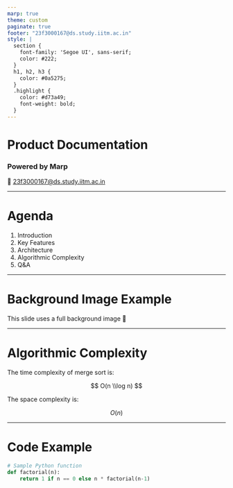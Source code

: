 ```yaml
---
marp: true
theme: custom
paginate: true
footer: "23f3000167@ds.study.iitm.ac.in"
style: |
  section {
    font-family: 'Segoe UI', sans-serif;
    color: #222;
  }
  h1, h2, h3 {
    color: #0a5275;
  }
  .highlight {
    color: #d73a49;
    font-weight: bold;
  }
---
```


<!-- _class: lead -->
# Product Documentation
### Powered by Marp

📧 23f3000167@ds.study.iitm.ac.in

---

# Agenda

1. Introduction  
2. Key Features  
3. Architecture  
4. Algorithmic Complexity  
5. Q&A

---

<!-- _backgroundImage: url('https://source.unsplash.com/1600x900/?technology,code') -->
<!-- _backgroundSize: cover -->
# Background Image Example

This slide uses a full background image 🎨

---

# Algorithmic Complexity

The time complexity of merge sort is:

$$ O(n \\log n) $$

The space complexity is:

$$ O(n) $$

---

# Code Example

```python
# Sample Python function
def factorial(n):
    return 1 if n == 0 else n * factorial(n-1)

